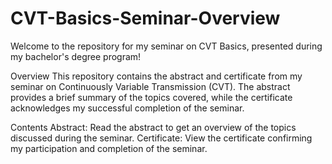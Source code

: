 # CVT-Basics-Seminar-Overview
Welcome to the repository for my seminar on CVT Basics, presented during my bachelor's degree program!

Overview
This repository contains the abstract and certificate from my seminar on Continuously Variable Transmission (CVT). The abstract provides a brief summary of the topics covered, while the certificate acknowledges my successful completion of the seminar.

Contents
Abstract: Read the abstract to get an overview of the topics discussed during the seminar.
Certificate: View the certificate confirming my participation and completion of the seminar.
